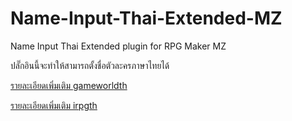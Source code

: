 # Name-Input-Thai-Extended-MZ
Name Input Thai Extended plugin for RPG Maker MZ 

ปลั๊กอินนี้จะทำให้สามารถตั้งชื่อตัวละครภาษาไทยได้

[รายละเอียดเพิ่มเติม gameworldth](https://www.gameworldth.com/forum/forum.php?mod=viewthread&tid=3836)

[รายละเอียดเพิ่มเติม irpgth](http://irpg.in.th/thread-3549.html)
